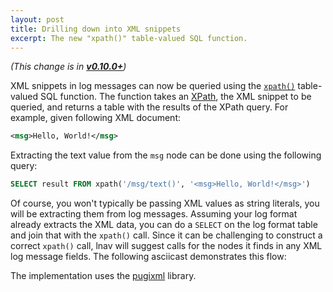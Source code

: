 ```yaml
---
layout: post
title: Drilling down into XML snippets
excerpt: The new "xpath()" table-valued SQL function.
---
```


*(This change is in [**v0.10.0+**](https://github.com/tstack/lnav/releases/tag/v0.10.0-beta1))*

XML snippets in log messages can now be queried using the
[`xpath()`](https://docs.lnav.org/en/latest/sqlext.html#xpath-xpath-xmldoc)
table-valued SQL function.  The function takes an
[XPath](https://developer.mozilla.org/en-US/docs/Web/XPath), the XML snippet
to be queried, and returns a table with the results of the XPath query.
For example, given following XML document:

```xml
<msg>Hello, World!</msg>
```

Extracting the text value from the `msg` node can be done using the following
query:

```sql
SELECT result FROM xpath('/msg/text()', '<msg>Hello, World!</msg>')
```

Of course, you won't typically be passing XML values as string literals, you
will be extracting them from log messages.  Assuming your log format already
extracts the XML data, you can do a `SELECT` on the log format table and join
that with the `xpath()` call.  Since it can be challenging to construct a
correct `xpath()` call, lnav will suggest calls for the nodes it finds in any
XML log message fields.  The following asciicast demonstrates this flow:

<script id="asciicast-x89mrk8JPHBmB4pTbaZvTt8Do"
        src="https://asciinema.org/a/x89mrk8JPHBmB4pTbaZvTt8Do.js"
        async>
</script>

The implementation uses the [pugixml](https://pugixml.org) library.
